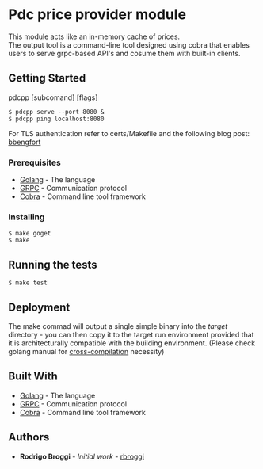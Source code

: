 # Pdc price provider module

This module acts like an in-memory cache of prices.  
The output tool is a command-line tool designed using cobra that enables users to serve grpc-based API's and cosume them with built-in clients.

## Getting Started

pdcpp [subcomand] [flags] 

```
$ pdcpp serve --port 8080 &
$ pdcpp ping localhost:8080
```

For TLS authentication refer to certs/Makefile and the following blog post: [bbengfort](https://bbengfort.github.io/programmer/2017/03/03/secure-grpc.html)

### Prerequisites

* [Golang](https://golang.org/) - The language 
* [GRPC](https://grpc.io/) - Communication protocol 
* [Cobra](https://github.com/spf13/cobra) - Command line tool framework

### Installing

```
$ make goget  
$ make  
```

## Running the tests

```
$ make test
```

## Deployment

The make commad will output a single simple binary into the *target* directory - you can then copy it to the target run environment provided that it is architecturally compatible with the building environment. (Please check golang manual for [cross-compilation](https://golang.org/doc/install/source#environment) necessity)

## Built With

* [Golang](https://golang.org/) - The language 
* [GRPC](https://grpc.io/) - Communication protocol 
* [Cobra](https://github.com/spf13/cobra) - Command line tool framework

## Authors

* **Rodrigo Broggi** - *Initial work* - [rbroggi](https://github.com/rbroggi)

